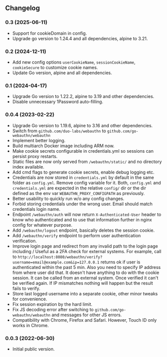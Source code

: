## Changelog

### 0.3 (2025-06-11)

* Support for cookieDomain in config.
* Upgrade go version to 1.24.4 and all dependencies, alpine to 3.21.

### 0.2 (2024-12-11)

* Add new config options `userCookieName`, `sessionCookieName`, `cookieSecure` to customize cookie names.
* Update Go version, alpine and all dependencies.

### 0.1 (2024-04-17)

* Upgrade Go version to 1.22.2, alpine to 3.19 and other dependencies.
* Disable unnecessary 1Password auto-filling.

### 0.0.4 (2023-02-22)

* Upgrade Go version to 1.19.6, alpine to 3.16 and other dependencies.
* Switch from `github.com/duo-labs/webauthn` to `github.com/go-webauthn/webauthn`
* Implement better logging.
* Build multiarch Docker image including ARM now.
* Make cookie secrets configurable in credentials.yml so sessions can persist proxy restarts.
* Static files are now only served from `/webauthn/static/` and no directory index available.
* Add cmd flags to generate cookie secrets, enable debug logging etc.
* Credentials are now stored in `credentials.yml` by default in the same folder as `config.yml`.
  Remove config variable for it. Both, `config.yml` and `credentials.yml` are expected in the relative
  `config/` dir or the dir defined as the env var `WEBAUTHN_PROXY_CONFIGPATH` as previously.
* Better usability to quickly run w/o any config changes.
* Forbid storing credentials under the wrong user. Email should match credentials login name.
* Endpoint `/webauthn/auth` will now return `X-Authenticated-User` header to know who authenticated and
  to use that information further in nginx config for whatever purpose.
* Add `/webauthn/logout` endpoint, basically deletes the session cookie.
* Add `/webauthn/verify` endpoint to perform user authentication verification.
* Improve login page and redirect from any invalid path to the login page including /
  Useful as a 2FA check for external systems.
  For example, call to `http://localhost:8080/webauthn/verify?username=email@example.com&ip=127.0.0.1`
  returns ok if user is authenticated within the past 5 min. Also you need to specify IP address from where user did that. It doesn't have anything to do with the cookie session. It can be called from an external system.
  Once verified it can't be verified again. If IP mismatches nothing will happen but the result fails to verify.
* Store last logged username into a separate cookie, other minor tweaks for convenience.
* Fix session expiration by the hard limit.
* Fix JS decoding error after switching to `github.com/go-webauthn/webauthn` and messages for other JS errors.
* Compatibility with Chrome, Firefox and Safari. However, Touch ID only works in Chrome.

### 0.0.3 (2022-06-30)

* Initial public version.
